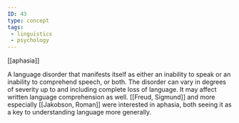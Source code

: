 ```yaml
---
ID: 43
type: concept
tags: 
 - linguistics
 - psychology
---
```


[[aphasia]]

 A language disorder
that manifests itself as either an inability to speak or an inability to
comprehend speech, or both. The disorder can vary in degrees of severity
up to and including complete loss of language. It may affect written
language comprehension as well. [[Freud, Sigmund]] and more especially
[[Jakobson, Roman]] were
interested in aphasia, both seeing it as a key to understanding language
more generally.
